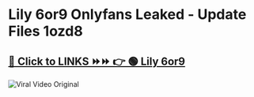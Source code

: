 
 # Lily 6or9 Onlyfans Leaked - Update Files 1ozd8

## <h2><a href="https://clipsfans.com/Lily_6or9&ref=git">🔗 Click to LINKS ⏩⏩ 👉 🟢 Lily 6or9 </a></h2>

<a href="https://clipsfans.com/Lily_6or9&ref=git" rel="nofollow" data-target="animated-image.originalLink"><img src="https://i.ibb.co.com/xMMVF88/686577567.gif" alt="Viral Video Original" style="max-width: 100%; display: inline-block;" data-target="animated-image.originalImage"></a>

